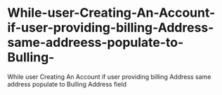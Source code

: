 # While-user-Creating-An-Account-if-user-providing-billing-Address-same-addreess-populate-to-Bulling-
While user Creating An Account if user providing billing Address  same address populate to Bulling Address field 
